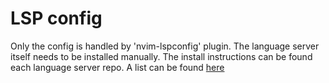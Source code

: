 # LSP config
Only the config is handled by 'nvim-lspconfig' plugin. The language server itself needs
to be installed manually. The install instructions can be found each language server repo. 
A list can be found [here](https://github.com/neovim/nvim-lspconfig/blob/master/CONFIG.md#bashlsh)
